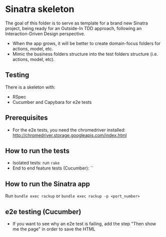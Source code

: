 # Sinatra skeleton

The goal of this folder is to serve as template for a brand new Sinatra project, being ready for an Outside-In TDD approach, following an Interaction-Driven Design perspective.

* When the app grows, it will be better to create domain-focus folders for actions, model, etc.
* Mimic the business folders structure into the test folders structure (i.e. actions, model, etc).

## Testing
There is a skeleton with:
* RSpec
* Cucumber and Capybara for e2e tests

## Prerequisites
* For the e2e tests, you need the chromedriver installed: http://chromedriver.storage.googleapis.com/index.html

## How to run the tests
* Isolated tests: run `rake`
* End to end feature tests (Cucumber): ``

## How to run the Sinatra app
Run `bundle exec rackup` or `bundle exec rackup -p <port_number>`


## e2e testing (Cucumber)
* If you want to see why an e2e test is failing, add the step "Then show me the page" in order to save the HTML